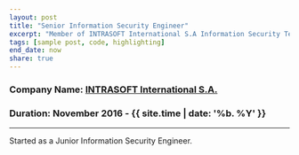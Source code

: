 ```yaml
---
layout: post
title: "Senior Information Security Engineer"
excerpt: "Member of INTRASOFT International S.A Information Security Team located at Athens, Greece."
tags: [sample post, code, highlighting]
end_date: now
share: true
---
```


### Company Name: [INTRASOFT International S.A.](https://www.intrasoft-intl.com/)

### Duration: November 2016 - {{ site.time | date: '%b. %Y' }} 

---

Started as a Junior Information Security Engineer.
